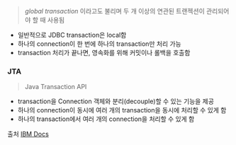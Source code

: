 > *global transaction* 이라고도 불리며 두 개 이상의 연관된 트랜젝션이 관리되어야 할 때 사용됨

- 일반적으로 JDBC transaction은 local함
- 하나의 connection이 한 번에 하나의 transaction만 처리 가능
- transaction 처리가 끝나면, 영속화를 위해 커밋이나 롤백을 호출함

### JTA
> Java Transaction API

- transaction을 Connection 객체와 분리(decouple)할 수 있는 기능을 제공
- 하나의 connection이 동시에 여러 개의 transaction을 동시에 처리할 수 있게 함
- 하나의 transaction에서 여러 개의 connection을 처리할 수 있게 함

출처
[IBM Docs](https://www.ibm.com/docs/en/i/7.5?topic=driver-jdbc-distributed-transactions)
